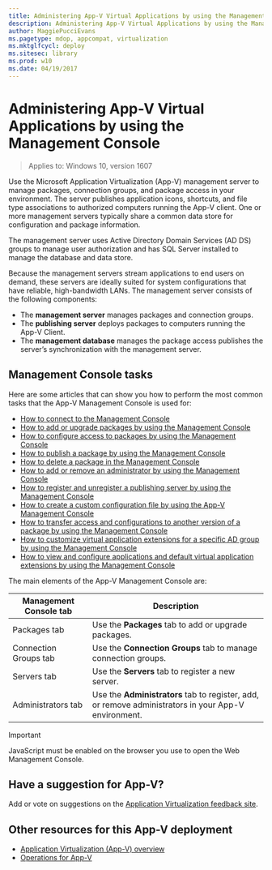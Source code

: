 ```yaml
---
title: Administering App-V Virtual Applications by using the Management Console (Windows 10)
description: Administering App-V Virtual Applications by using the Management Console
author: MaggiePucciEvans
ms.pagetype: mdop, appcompat, virtualization
ms.mktglfcycl: deploy
ms.sitesec: library
ms.prod: w10
ms.date: 04/19/2017
---
```

# Administering App-V Virtual Applications by using the Management Console

>Applies to: Windows 10, version 1607

Use the Microsoft Application Virtualization (App-V) management server to manage packages, connection groups, and package access in your environment. The server publishes application icons, shortcuts, and file type associations to authorized computers running the App-V client. One or more management servers typically share a common data store for configuration and package information.

The management server uses Active Directory Domain Services (AD DS) groups to manage user authorization and has SQL Server installed to manage the database and data store.

Because the management servers stream applications to end users on demand, these servers are ideally suited for system configurations that have reliable, high-bandwidth LANs. The management server consists of the following components:

- The **management server** manages packages and connection groups.
- The **publishing server** deploys packages to computers running the App-V Client.
- The **management database** manages the package access publishes the server’s synchronization with the management server.

## Management Console tasks

Here are some articles that can show you how to perform the most common tasks that the App-V Management Console is used for:

- [How to connect to the Management Console](appv-connect-to-the-management-console.md)
- [How to add or upgrade packages by using the Management Console](appv-add-or-upgrade-packages-with-the-management-console.md)
- [How to configure access to packages by using the Management Console](appv-configure-access-to-packages-with-the-management-console.md)
- [How to publish a package by using the Management Console](appv-publish-a-packages-with-the-management-console.md)
- [How to delete a package in the Management Console](appv-delete-a-package-with-the-management-console.md)
- [How to add or remove an administrator by using the Management Console](appv-add-or-remove-an-administrator-with-the-management-console.md)
- [How to register and unregister a publishing server by using the Management Console](appv-register-and-unregister-a-publishing-server-with-the-management-console.md)
- [How to create a custom configuration file by using the App-V Management Console](appv-create-a-custom-configuration-file-with-the-management-console.md)
- [How to transfer access and configurations to another version of a package by using the Management Console](appv-transfer-access-and-configurations-to-another-version-of-a-package-with-the-management-console.md)
- [How to customize virtual application extensions for a specific AD group by using the Management Console](appv-customize-virtual-application-extensions-with-the-management-console.md)
- [How to view and configure applications and default virtual application extensions by using the Management Console](appv-view-and-configure-applications-and-default-virtual-application-extensions-with-the-management-console.md)

The main elements of the App-V Management Console are:

|Management Console tab|Description|
|---|---|
|Packages tab|Use the **Packages** tab to add or upgrade packages.|
|Connection Groups tab|Use the **Connection Groups** tab to manage connection groups.|
|Servers tab|Use the **Servers** tab to register a new server.|
|Administrators tab|Use the **Administrators** tab to register, add, or remove administrators in your App-V environment.|

>[!IMPORTANT]
>JavaScript must be enabled on the browser you use to open the Web Management Console.

## Have a suggestion for App-V?

Add or vote on suggestions on the [Application Virtualization feedback site](https://appv.uservoice.com/forums/280448-microsoft-application-virtualization).

## Other resources for this App-V deployment

- [Application Virtualization (App-V) overview](appv-for-windows.md)
- [Operations for App-V](appv-operations.md)